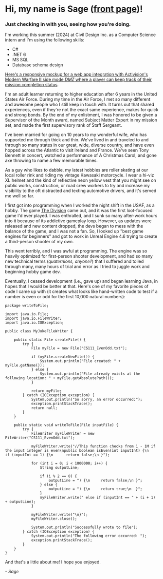 # Hi, my name is Sage ([front page](../))!

### Just checking in with you, seeing how you're doing.

I'm working this summer (2024) at Civil Design Inc. as a Computer Science intern and I'm using the following skills:
 - C#
 - .NET 6
 - MS SQL
 - Database schema design

<a href="https://sphills.github.io/dmz_missions/" target="_blank">Here's a responsive mockup for a web app integration with Activision's Modern Warfare II side mode *DMZ* where a player can keep track of their mission completion status</a>.

I'm an adult learner returning to higher education after 6 years in the United States Air Force. During my time in the Air Force, I met so many different and awesome people who I still keep in touch with. It turns out that shared experiences, even if they're not the exact same experience, makes for quick and strong bonds. By the end of my enlistment, I was honored to be given a Supervisor of the Month award, named Subject Matter Expert in my mission set, and made the first supervisory rank of Staff Sergeant.

I've been married for going on 10 years to my wonderful wife, who has supported me through thick and thin. We've lived in and traveled to and through so many states in our great, wide, diverse country, and have even hopped across the Atlantic to visit Ireland and France. We've seen Tony Bennett in concert, watched a performance of A Christmas Carol, and gone axe throwing to name a few memorable times.

As a guy who likes to dabble, my latest hobbies are roller skating at our local roller rink and riding my vintage Kawasaki motorcycle. I wear a hi-viz XL helmet and the kind of reflective neon yellow vest that you might see on public works, construction, or road crew workers to try and increase my visibility to the oft distracted and texting automotive drivers, and it's served me well so far.

I first got into programming when I worked the night shift in the USAF, as a hobby. The game [The Division](https://www.ubisoft.com/en-us/game/the-division) came out, and it was the first loot-focused game I'd ever played. I was enthralled, and I sunk so many after-work hours into it because of its addictive gameplay loop. However, as updates were released and new content dropped, the devs began to mess with the balance of the game, and I was not a fan. So, I looked up "best game engines for beginners" and got to work in Unreal Engine 4.6 trying to create a third-person shooter of my own.

This went terribly, and I was awful at programming. The engine was so heavily optimized for first-person shooter development, and had so many new technical terms (*quaternions, anyone?*) that I suffered and toiled through many, many hours of trial and error as I tried to juggle work and beginning hobby game dev.

Eventually, I ceased development (i.e., gave up) and began learning Java, in hopes that I would be better at that. Here's one of my favorite pieces of code I came up with (it creates what looks like hand-written code to test if a number is even or odd for the first 10,000 natural numbers):

    package writeToFile;
    
    import java.io.File;
    import java.io.FileWriter;
    import java.io.IOException;
    
    public class MyJokeFileWriter {
    
    	public static File createFile() {
    		try {
    			File myFile = new File("CS111_EvenOdd.txt");
    			
    			if (myFile.createNewFile()) {
    				System.out.println("File created: " + myFile.getName());
    			} else {
    				System.out.println("File already exists at the following location: " + myFile.getAbsolutePath());
    			}
    			
    			return myFile;
    		} catch (IOException exception) {
    			System.out.println("So sorry, an error occurred:");
    			exception.printStackTrace();
    			return null;
    		}		
    	}
    	
    	public static void writeToFile(File inputFile) {
    		try {
    			FileWriter myFileWriter = new FileWriter("CS111_EvenOdd.txt");
    			
    			myFileWriter.write("//This function checks from 1 - 1M if the input integer is even\npublic boolean isEven(int inputInt) {\n	if (inputInt == 1) {\n		return false;\n	}");
    			
    			for (int i = 0; i < 1000000; i++) {
    				String outputLine;
    				
    				if (i % 2 == 0) {
    					outputLine = ") {\n		return false;\n	}";
    				} else {
    					outputLine = ") {\n		return true;\n	}";
    				}
    				myFileWriter.write(" else if (inputInt == " + (i + 1) + outputLine);
    			}
    			
    			myFileWriter.write("\n}");
    			myFileWriter.close();
    			
    			System.out.println("Successfully wrote to file");
    		} catch (IOException exception) {
    			System.out.println("The following error occurred: ");
    			exception.printStackTrace();
    		}
    	}
    }

And that's a little about me! I hope you enjoyed.

\- *Sage*
